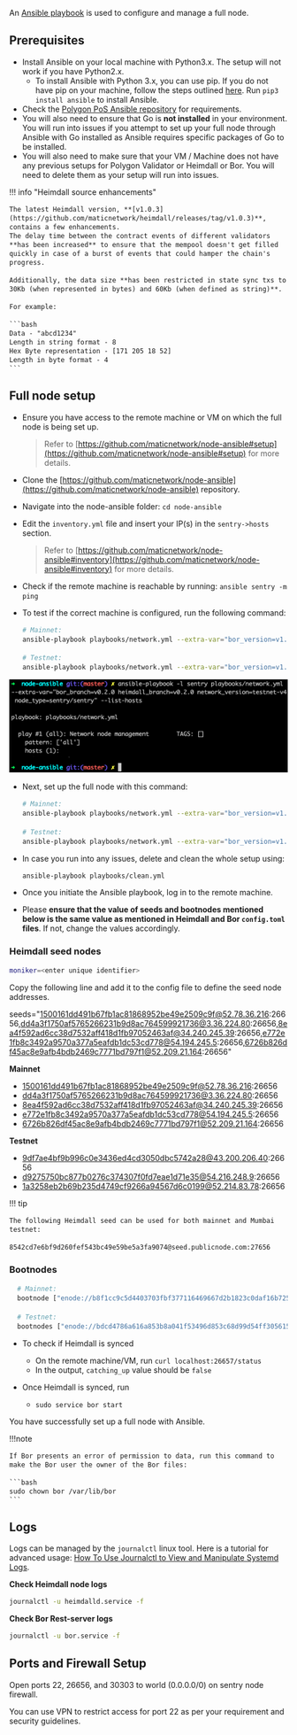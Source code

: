
An [Ansible playbook](https://docs.ansible.com/ansible/latest/user_guide/playbooks_intro.html) is used to configure and manage a full node. 

## Prerequisites

- Install Ansible on your local machine with Python3.x. The setup will not work if you have Python2.x.
    - To install Ansible with Python 3.x, you can use pip. If you do not have pip on your machine,
      follow the steps outlined [here](https://pip.pypa.io/en/stable/). Run `pip3 install ansible` to install
      Ansible.
- Check the [Polygon PoS Ansible repository](https://github.com/maticnetwork/node-ansible#requirements) for
  requirements.
- You will also need to ensure that Go is **not installed** in your environment. You will run into issues if you attempt to set up your full node through Ansible with Go installed as Ansible requires specific packages of Go to be installed.
- You will also need to make sure that your VM / Machine does not have any previous setups for Polygon Validator or Heimdall or Bor. You will need to delete them as your setup will run into issues.

!!! info "Heimdall source enhancements"

    The latest Heimdall version, **[v1.0.3](https://github.com/maticnetwork/heimdall/releases/tag/v1.0.3)**, contains a few enhancements.
    The delay time between the contract events of different validators **has been increased** to ensure that the mempool doesn't get filled quickly in case of a burst of events that could hamper the chain's progress.

    Additionally, the data size **has been restricted in state sync txs to 30Kb (when represented in bytes) and 60Kb (when defined as string)**.

    For example:

    ```bash
    Data - "abcd1234"
    Length in string format - 8
    Hex Byte representation - [171 205 18 52]
    Length in byte format - 4
    ```
    

## Full node setup

- Ensure you have access to the remote machine or VM on which the full node is being set up.
  > Refer to [https://github.com/maticnetwork/node-ansible#setup](https://github.com/maticnetwork/node-ansible#setup) for more details.
- Clone the [https://github.com/maticnetwork/node-ansible](https://github.com/maticnetwork/node-ansible) repository.
- Navigate into the node-ansible folder: `cd node-ansible`
- Edit the `inventory.yml` file and insert your IP(s) in the `sentry->hosts` section.
  > Refer to [https://github.com/maticnetwork/node-ansible#inventory](https://github.com/maticnetwork/node-ansible#inventory) for more details.
- Check if the remote machine is reachable by running: `ansible sentry -m ping`
- To test if the correct machine is configured, run the following command:

  ```bash
  # Mainnet:
  ansible-playbook playbooks/network.yml --extra-var="bor_version=v1.0.0 heimdall_version=v1.0.3 network=mainnet node_type=sentry" --list-hosts

  # Testnet:
  ansible-playbook playbooks/network.yml --extra-var="bor_version=v1.1.0 heimdall_version=v1.0.3 network=mumbai node_type=sentry" --list-hosts
  ```

![Figure: Full node mumbai](../../../img/pos/full-node-mumbai.png)

- Next, set up the full node with this command:

  ```bash
  # Mainnet:
  ansible-playbook playbooks/network.yml --extra-var="bor_version=v1.1.0 heimdall_version=v1.0.3 network=mainnet node_type=sentry"

  # Testnet:
  ansible-playbook playbooks/network.yml --extra-var="bor_version=v1.0.0 heimdall_version=v1.0.3 network=mumbai node_type=sentry"
  ```

- In case you run into any issues, delete and clean the whole setup using:
  ```
  ansible-playbook playbooks/clean.yml
  ```

- Once you initiate the Ansible playbook, log in to the remote machine.

- Please **ensure that the value of seeds and bootnodes mentioned below is the same value as mentioned in Heimdall and Bor `config.toml` files**. If not, change the values accordingly.

### Heimdall seed nodes

```bash
moniker=<enter unique identifier>
```
Copy the following line and add it to the config file to define the seed node addresses.

seeds="1500161dd491b67fb1ac81868952be49e2509c9f@52.78.36.216:26656,dd4a3f1750af5765266231b9d8ac764599921736@3.36.224.80:26656,8ea4f592ad6cc38d7532aff418d1fb97052463af@34.240.245.39:26656,e772e1fb8c3492a9570a377a5eafdb1dc53cd778@54.194.245.5:26656,6726b826df45ac8e9afb4bdb2469c7771bd797f1@52.209.21.164:26656"

**Mainnet**

- 1500161dd491b67fb1ac81868952be49e2509c9f@52.78.36.216:26656
- dd4a3f1750af5765266231b9d8ac764599921736@3.36.224.80:26656
- 8ea4f592ad6cc38d7532aff418d1fb97052463af@34.240.245.39:26656
- e772e1fb8c3492a9570a377a5eafdb1dc53cd778@54.194.245.5:26656
- 6726b826df45ac8e9afb4bdb2469c7771bd797f1@52.209.21.164:26656

**Testnet**

- 9df7ae4bf9b996c0e3436ed4cd3050dbc5742a28@43.200.206.40:26656
- d9275750bc877b0276c374307f0fd7eae1d71e35@54.216.248.9:26656
- 1a3258eb2b69b235d4749cf9266a94567d6c0199@52.214.83.78:26656
  
!!! tip

    The following Heimdall seed can be used for both mainnet and Mumbai testnet:
    
    8542cd7e6bf9d260fef543bc49e59be5a3fa9074@seed.publicnode.com:27656

### Bootnodes

```bash
  # Mainnet:
  bootnode ["enode://b8f1cc9c5d4403703fbf377116469667d2b1823c0daf16b7250aa576bacf399e42c3930ccfcb02c5df6879565a2b8931335565f0e8d3f8e72385ecf4a4bf160a@3.36.224.80:30303", "enode://8729e0c825f3d9cad382555f3e46dcff21af323e89025a0e6312df541f4a9e73abfa562d64906f5e59c51fe6f0501b3e61b07979606c56329c020ed739910759@54.194.245.5:30303"]

  # Testnet:
  bootnodes ["enode://bdcd4786a616a853b8a041f53496d853c68d99d54ff305615cd91c03cd56895e0a7f6e9f35dbf89131044e2114a9a782b792b5661e3aff07faf125a98606a071@43.200.206.40:30303", "enode://209aaf7ed549cf4a5700fd833da25413f80a1248bd3aa7fe2a87203e3f7b236dd729579e5c8df61c97bf508281bae4969d6de76a7393bcbd04a0af70270333b3@54.216.248.9:30303"]
```

- To check if Heimdall is synced
    - On the remote machine/VM, run `curl localhost:26657/status`
    - In the output, `catching_up` value should be `false`

- Once Heimdall is synced, run
    - `sudo service bor start`

You have successfully set up a full node with Ansible.

!!!note
    
    If Bor presents an error of permission to data, run this command to make the Bor user the owner of the Bor files:

    ```bash
    sudo chown bor /var/lib/bor
    ```

## Logs

Logs can be managed by the `journalctl` linux tool. Here is a tutorial for advanced usage: [How To Use Journalctl to View and Manipulate Systemd Logs](https://www.digitalocean.com/community/tutorials/how-to-use-journalctl-to-view-and-manipulate-systemd-logs).

**Check Heimdall node logs**

```bash
journalctl -u heimdalld.service -f
```

**Check Bor Rest-server logs**

```bash
journalctl -u bor.service -f
```

## Ports and Firewall Setup

Open ports 22, 26656, and 30303 to world (0.0.0.0/0) on sentry node firewall.

You can use VPN to restrict access for port 22 as per your requirement and security guidelines.
